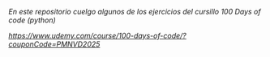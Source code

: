 *En este repositorio cuelgo algunos de los ejercicios del cursillo 100 Days of code (python)*

_https://www.udemy.com/course/100-days-of-code/?couponCode=PMNVD2025_
